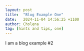 ```yaml
---
layout: post
title:  "Blog Example One"
date:   2024-11-04 14:56:25 +1100
author: Cholena
tag: [hints and tips, one]
---
```


I am a blog example #2